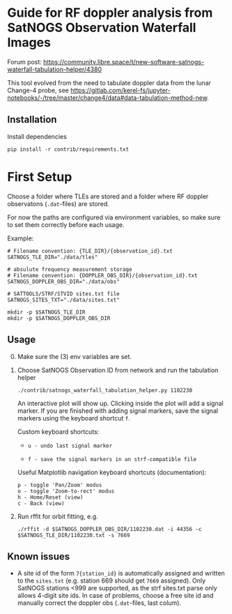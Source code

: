 # Guide for RF doppler analysis from SatNOGS Observation Waterfall Images

Forum post: https://community.libre.space/t/new-software-satnogs-waterfall-tabulation-helper/4380

This tool evolved from the need to tabulate doppler data from the lunar
Change-4 probe,
see <https://gitlab.com/kerel-fs/jupyter-notebooks/-/tree/master/change4/data#data-tabulation-method-new>.

## Installation
Install dependencies
```
pip install -r contrib/requirements.txt
```

# First Setup
Choose a folder where TLEs are stored and
a folder where RF doppler observatons (`.dat`-files) are stored.

For now the paths are configured via environment variables,
so make sure to set them correctly before each usage.

Example:
```
# Filename convention: {TLE_DIR}/{observation_id}.txt
SATNOGS_TLE_DIR="./data/tles"

# absulute frequency measurement storage
# Filename convention: {DOPPLER_OBS_DIR}/{observation_id}.txt
SATNOGS_DOPPLER_OBS_DIR="./data/obs"

# SATTOOLS/STRF/STVID sites.txt file
SATNOGS_SITES_TXT="./data/sites.txt"

mkdir -p $SATNOGS_TLE_DIR
mkdir -p $SATNOGS_DOPPLER_OBS_DIR
```

## Usage
0. Make sure the (3) env variables are set.
1. Choose SatNOGS Observation ID from network and run the tabulation helper

   ```
   ./contrib/satnogs_waterfall_tabulation_helper.py 1102230
   ```

   An interactive plot will show up.
   Clicking inside the plot will add a signal marker.
   If you are finished with adding signal markers,
   save the signal markers using the keyboard shortcut `f`.
   
   Custom keyboard shortcuts:
   
   -     u - undo last signal marker
   -     f - save the signal markers in an strf-compatible file
   
   Useful Matplotlib navigation keyboard shortcuts (documentation):
   
       p - toggle 'Pan/Zoom' modus
       o - toggle 'Zoom-to-rect' modus
       h - Home/Reset (view)
       c - Back (view)

2. Run rffit for orbit fitting, e.g.
   ```
   ./rffit -d $SATNOGS_DOPPLER_OBS_DIR/1102230.dat -i 44356 -c $SATNOGS_TLE_DIR/1102230.txt -s 7669
   ```

## Known issues
- A site id of the form `7{station_id}` is automatically assigned and written to
  the `sites.txt` (e.g. station 669 should get `7669` assigned).
  Only SatNOGS stations <999 are supported, as the strf sites.txt parse only allows
  4-digit site ids. In case of problems, choose a free site id and manually correct the
  doppler obs (`.dat`-files, last colum).
